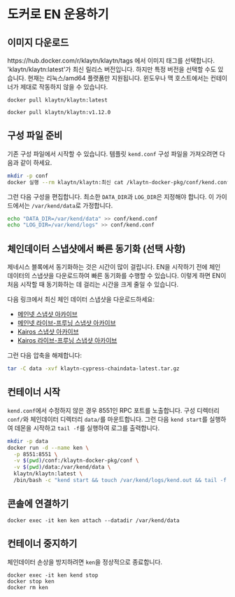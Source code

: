 # 도커로 EN 운용하기

## 이미지 다운로드

https\://hub.docker.com/r/klaytn/klaytn/tags 에서 이미지 태그를 선택합니다. 'klaytn/klaytn:latest'가 최신 릴리스 버전입니다. 하지만 특정 버전을 선택할 수도 있습니다. 현재는 리눅스/amd64 플랫폼만 지원됩니다. 윈도우나 맥 호스트에서는 컨테이너가 제대로 작동하지 않을 수 있습니다.

```
docker pull klaytn/klaytn:latest
```

```
docker pull klaytn/klaytn:v1.12.0
```

## 구성 파일 준비

기존 구성 파일에서 시작할 수 있습니다. 템플릿 `kend.conf` 구성 파일을 가져오려면 다음과 같이 하세요.

```sh
mkdir -p conf
docker 실행 --rm klaytn/klaytn:최신 cat /klaytn-docker-pkg/conf/kend.conf > conf/kend.conf
```

그런 다음 구성을 편집합니다. 최소한 `DATA_DIR`과 `LOG_DIR`은 지정해야 합니다. 이 가이드에서는 `/var/kend/data`로 가정합니다.

```sh
echo "DATA_DIR=/var/kend/data" >> conf/kend.conf
echo "LOG_DIR=/var/kend/logs" >> conf/kend.conf
```

## 체인데이터 스냅샷에서 빠른 동기화 (선택 사항)

제네시스 블록에서 동기화하는 것은 시간이 많이 걸립니다. EN을 시작하기 전에 체인 데이터의 스냅샷을 다운로드하여 빠른 동기화를 수행할 수 있습니다. 이렇게 하면 EN이 처음 시작할 때 동기화하는 데 걸리는 시간을 크게 줄일 수 있습니다.

다음 링크에서 최신 체인 데이터 스냅샷을 다운로드하세요:

- [메인넷 스냅샷 아카이브](http://packages.klaytn.net/cypress/chaindata/)
- [메인넷 라이브-프루닝 스냅샷 아카이브](https://packages.klaytn.net/cypress/pruning-chaindata/)
- [Kairos 스냅샷 아카이브](http://packages.klaytn.net/baobab/chaindata/)
- [Kairos 라이브-프루닝 스냅샷 아카이브](http://packages.klaytn.net/baobab/pruning-chaindata/)

그런 다음 압축을 해제합니다:

```sh
tar -C data -xvf klaytn-cypress-chaindata-latest.tar.gz
```

## 컨테이너 시작

`kend.conf`에서 수정하지 않은 경우 8551인 RPC 포트를 노출합니다. 구성 디렉터리 `conf/`와 체인데이터 디렉터리 `data/`를 마운트합니다. 그런 다음 `kend start`를 실행하여 데몬을 시작하고 `tail -f`를 실행하여 로그를 출력합니다.

```sh
mkdir -p data
docker run -d --name ken \
  -p 8551:8551 \
  -v $(pwd)/conf:/klaytn-docker-pkg/conf \
  -v $(pwd)/data:/var/kend/data \
  klaytn/klaytn:latest \
  /bin/bash -c "kend start && touch /var/kend/logs/kend.out && tail -f /var/kend/logs/kend.out"
```

## 콘솔에 연결하기

```
docker exec -it ken ken attach --datadir /var/kend/data
```

## 컨테이너 중지하기

체인데이터 손상을 방지하려면 `ken`을 정상적으로 종료합니다.

```
docker exec -it ken kend stop
docker stop ken
docker rm ken
```
